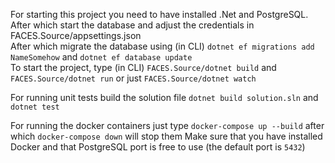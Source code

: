 For starting this project you need to have installed .Net and PostgreSQL. After which start the database and adjust the credentials in FACES.Source/appsettings.json  
After which migrate the database using (in CLI) `dotnet ef migrations add NameSomehow` and `dotnet ef database update`  
To start the project, type (in CLI) `FACES.Source/dotnet build` and `FACES.Source/dotnet run` or just `FACES.Source/dotnet watch`  

For running unit tests build the solution file `dotnet build solution.sln` and `dotnet test`  

For running the docker containers just type `docker-compose up --build` after which `docker-compose down` will stop them
Make sure that you have installed Docker and that PostgreSQL port is free to use (the default port is `5432`)  